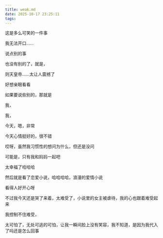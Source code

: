 ```yaml
---
title: weak.md
date: 2025-10-17 23:25:11
tags:
---
```

这是多么可笑的一件事

我无法开口……

说点别的事

也没有别的了，就是，

则天皇帝……太让人震撼了

好想亲眼看看

如果要说些别的，那就是

我，

我，

今天，嗯，非常

今天心情挺好的，很不错

哎呀，虽然我习惯性的想问为什么，但还是没问

可能是，只有我和妈妈一起吧

太幸福了哈哈哈

然后就是看了恋爱小说，哈哈哈哈，浪漫的爱情小说

看得人好开心呀

不过我今天还是哭了来着，太难受了，小说里的女主被虐待，我的心也跟着难受起来

我控制不住难受，

太可怕了，无处可逃的可怕，让我一瞬间脸上没有笑容，我不知道，是因为我代入了吗还是怎么回事

